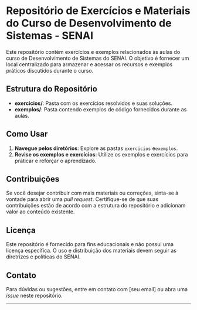 # Repositório de Exercícios e Materiais do Curso de Desenvolvimento de Sistemas - SENAI

Este repositório contém exercícios e exemplos relacionados às aulas do curso de Desenvolvimento de Sistemas do SENAI. O objetivo é fornecer um local centralizado para armazenar e acessar os recursos e exemplos práticos discutidos durante o curso.

## Estrutura do Repositório

- **exercicios/**: Pasta com os exercícios resolvidos e suas soluções.
- **exemplos/**: Pasta contendo exemplos de código fornecidos durante as aulas.

## Como Usar

1. **Navegue pelos diretórios**: Explore as pastas `exercicios` e`exemplos`.
2. **Revise os exemplos e exercícios**: Utilize os exemplos e exercícios para praticar e reforçar o aprendizado.

## Contribuições

Se você desejar contribuir com mais materiais ou correções, sinta-se à vontade para abrir uma *pull request*. Certifique-se de que suas contribuições estão de acordo com a estrutura do repositório e adicionam valor ao conteúdo existente.

## Licença

Este repositório é fornecido para fins educacionais e não possui uma licença específica. O uso e distribuição dos materiais devem seguir as diretrizes e políticas do SENAI.

## Contato

Para dúvidas ou sugestões, entre em contato com [seu email] ou abra uma *issue* neste repositório.

---

